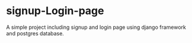 # signup-Login-page
A simple project including signup and login page using django framework and postgres database.
